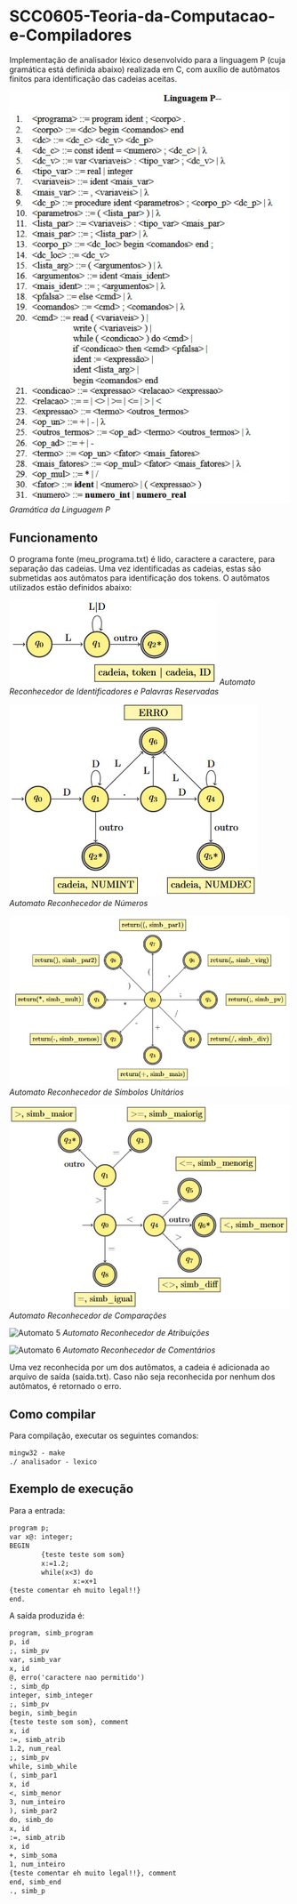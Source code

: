 # SCC0605-Teoria-da-Computacao-e-Compiladores
Implementação de analisador léxico desenvolvido para a linguagem P (cuja gramática está definida abaixo) realizada em C, com auxílio de autômatos finitos para identificação das cadeias aceitas.

![Gramática de P](img/gramaticaP.jpeg)
*Gramática da Linguagem P*

## Funcionamento
O programa fonte (meu_programa.txt) é lido, caractere a caractere, para separação das cadeias. Uma vez identificadas as cadeias, estas são submetidas aos autômatos para identificação dos tokens. O autômatos utilizados estão definidos abaixo:

![Automato 1](img/automato1.jpeg)
*Automato Reconhecedor de Identificadores e Palavras Reservadas*

![Automato 2](img/automato2.jpeg)
*Automato Reconhecedor de Números*

![Automato 3](img/automato3.jpeg)
*Automato Reconhecedor de Símbolos Unitários*

![Automato 4](img/automato4.jpeg)
*Automato Reconhecedor de Comparações*

![Automato 5](img/automato5.png)
*Automato Reconhecedor de Atribuições*

![Automato 6](img/automato6.png)
*Automato Reconhecedor de Comentários*

Uma vez reconhecida por um dos autômatos, a cadeia é adicionada ao arquivo de saída (saida.txt). Caso não seja reconhecida por nenhum dos autômatos, é retornado o erro.

## Como compilar
Para compilação, executar os seguintes comandos:

```
mingw32 - make
./ analisador - lexico
```

## Exemplo de execução
Para a entrada: 

```
program p;
var x@: integer;
BEGIN
        {teste teste som som}
        x:=1.2;
        while(x<3) do
                x:=x+1
{teste comentar eh muito legal!!}
end.
```

A saída produzida é:

```
program, simb_program
p, id
;, simb_pv
var, simb_var
x, id
@, erro('caractere nao permitido')
:, simb_dp
integer, simb_integer
;, simb_pv
begin, simb_begin
{teste teste som som}, comment
x, id
:=, simb_atrib
1.2, num_real
;, simb_pv
while, simb_while
(, simb_par1
x, id
<, simb_menor
3, num_inteiro
), simb_par2
do, simb_do
x, id
:=, simb_atrib
x, id
+, simb_soma
1, num_inteiro
{teste comentar eh muito legal!!}, comment
end, simb_end
., simb_p
```